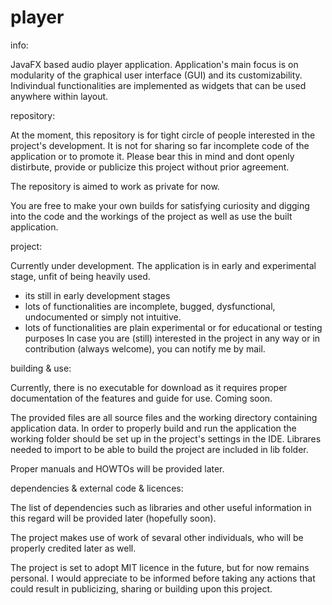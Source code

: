 player
======

info:

JavaFX based audio player application.
Application's main focus is on modularity of the graphical user interface (GUI) and its customizability. Indivindual
functionalities are implemented as widgets that can be used anywhere within layout.



repository: 

At the moment, this repository is for tight circle of people interested in the project's development. It is not
for sharing so far incomplete code of the application or to promote it. Please bear this in mind and dont openly
distirbute, provide or publicize this project without prior agreement.

The repository is aimed to work as private for now.

You are free to make your own builds for satisfying curiosity and digging into the code and the workings of the
project as well as use the built application.



project:

Currently under development.
The application is in early and experimental stage, unfit of being heavily used.
- its still in early development stages
- lots of functionalities are incomplete, bugged, dysfunctional, undocumented or simply not intuitive.
- lots of functionalities are plain experimental or for educational or testing purposes
In case you are (still) interested in the project in any way or in contribution (always welcome), you can notify me by mail.



building & use:

Currently, there is no executable for download as it requires proper documentation of the features and guide for use. Coming soon.

The provided files are all source files and the working directory containing application data. In order to properly
build and run the application the working folder should be set up in the project's settings in the IDE. Librares needed to import to be able to build the project are included in lib folder.

Proper manuals and HOWTOs will be provided later.



dependencies & external code & licences:

The list of dependencies such as libraries and other useful information in this regard will be provided later
(hopefully soon).

The project makes use of work of sevaral other individuals, who will be properly credited later as well.

The project is set to adopt MIT licence in the future, but for now remains personal. I would appreciate to be
informed before taking any actions that could result in publicizing, sharing or building upon this project.

